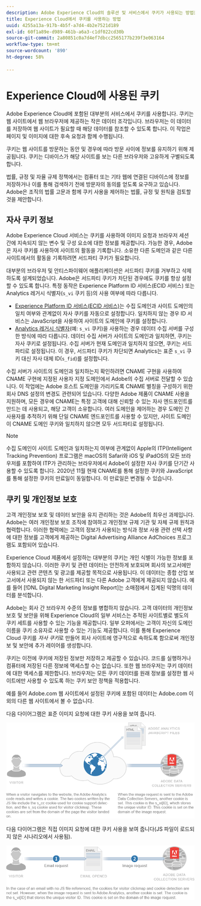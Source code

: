 ```yaml
---
description: Adobe Experience Cloud의 솔루션 및 서비스에서 쿠키가 사용되는 방법을 알아봅니다.
title: Experience Cloud에서 쿠키를 사용하는 방법
uuid: 4255a13a-917b-4b5f-a7d4-4b2e7521d189
exl-id: 60f1a89e-d989-461b-a6a3-c1df022cd30b
source-git-commit: 2a80851c0a7d4ef7dbcc2565177b239f3e063164
workflow-type: tm+mt
source-wordcount: '890'
ht-degree: 58%

---
```


# Experience Cloud에 사용된 쿠키

Adobe Experience Cloud에 포함된 대부분의 서비스에서 쿠키를 사용합니다. 쿠키는 웹 사이트에서 웹 브라우저에 제공하는 작은 데이터 조각입니다. 브라우저는 이 데이터를 저장하여 웹 사이트가 필요할 때 해당 데이터를 참조할 수 있도록 합니다. 이 작업은 페이지 및 이미지에 대한 후속 요청과 함께 수행됩니다.

쿠키는 웹 사이트를 방문하는 동안 및 경우에 따라 방문 사이에 정보를 유지하기 위해 제공됩니다. 쿠키는 디바이스가 해당 사이트를 보는 다른 브라우저와 고유하게 구별되도록 합니다.

법률, 규정 및 자율 규제 정책에서는 컴퓨터 또는 기타 웹에 연결된 디바이스에 정보를 저장하거나 이를 통해 검색하기 전에 방문자의 동의를 얻도록 요구하고 있습니다. Adobe은 조직의 법률 고문과 함께 쿠키 사용을 제어하는 법률, 규정 및 원칙을 검토할 것을 제안합니다.

## 자사 쿠키 정보

Adobe Experience Cloud 서비스는 쿠키를 사용하여 이미지 요청과 브라우저 세션 간에 지속되지 않는 변수 및 구성 요소에 대한 정보를 제공합니다. 가능한 경우, Adobe은 자사 쿠키를 사용하여 사이트의 활동을 기록합니다. 소유한 다른 도메인과 같은 다른 사이트에서의 활동을 기록하려면 서드파티 쿠키가 필요합니다.

대부분의 브라우저 및 안티스파이웨어 애플리케이션은 서드파티 쿠키를 거부하고 삭제하도록 설계되었습니다. Adobe은 서드파티 쿠키가 차단된 경우에도 쿠키를 항상 설정할 수 있도록 합니다. 특정 동작은 Experience Platform ID 서비스(ECID 서비스) 또는 Analytics 레거시 식별자(`s_vi` 쿠키 등)의 사용 여부에 따라 다릅니다.

* [Experience Platform ID 서비스(ECID 서비스)](https://experienceleague.adobe.com/docs/id-service/using/intro/overview.html?lang=ko-KR)는 수집 도메인과 사이트 도메인의 일치 여부와 관계없이 자사 쿠키를 자동으로 설정합니다. 일치하지 않는 경우 ID 서비스는 JavaScript을 사용하여 사이트의 도메인에 쿠키를 설정합니다.
* [Analytics 레거시 식별자](analytics.md)(예: `s_vi` 쿠키)을 사용하는 경우 데이터 수집 서버를 구성한 방식에 따라 다릅니다. 데이터 수집 서버가 사이트의 도메인과 일치하면, 쿠키는 자사 쿠키로 설정됩니다. 수집 서버가 현재 도메인과 일치하지 않으면, 쿠키는 서드파티로 설정됩니다. 이 경우, 서드파티 쿠키가 차단되면 Analytics는 표준 `s_vi` 쿠키 대신 자사 대체 ID(`s_fid`)를 설정합니다.

수집 서버가 사이트의 도메인과 일치하는지 확인하려면 CNAME 구현을 사용하여 CNAME 구현에 지정된 사용자 지정 도메인에서 Adobe의 수집 서버로 전달할 수 있습니다. 이 작업에는 Adobe 호스트 도메인을 가리키도록 CNAME 별칭을 구성하기 위한 회사 DNS 설정의 변경도 관련되어 있습니다. 다양한 Adobe 제품이 CNAME 사용을 지원하며, 모든 경우에 CNAME는 특정 고객에 대해 신뢰할 수 있는 자사 엔드포인트를 만드는 데 사용되고, 해당 고객이 소유합니다. 여러 도메인을 제어하는 경우 도메인 간 사용자를 추적하기 위해 단일 CNAME 엔드포인트를 사용할 수 있지만, 사이트 도메인이 CNAME 도메인 쿠키와 일치하지 않으면 모두 서드파티로 설정됩니다.

>[!NOTE]
>
>수집 도메인이 사이트 도메인과 일치하는지 여부에 관계없이 Apple의 ITP(Intelligent Tracking Prevention) 프로그램은 macOS의 Safari와 iOS 및 iPadOS의 모든 브라우저를 포함하여 ITP가 관리하는 브라우저에서 Adobe이 설정한 자사 쿠키를 단기간 사용할 수 있도록 합니다. 2020년 11월 현재 CNAME를 통해 설정한 쿠키와 JavaScript를 통해 설정한 쿠키의 만료일이 동일합니다. 이 만료일은 변경될 수 있습니다.

## 쿠키 및 개인정보 보호

고객 개인정보 보호 및 데이터 보안을 유지 관리하는 것은 Adobe의 최우선 과제입니다. Adobe는 여러 개인정보 보호 조직에 참여하고 개인정보 규제 기관 및 자체 규제 원칙과 협력합니다. 이러한 협력에는 고객의 정보가 사용되는 방식과 정보 사용 관련 선택 사항에 대한 정보를 고객에게 제공하는 Digital Advertising Alliance AdChoices 프로그램도 포함되어 있습니다.

Experience Cloud 제품에서 설정하는 대부분의 쿠키는 개인 식별이 가능한 정보를 포함하지 않습니다. 이러한 쿠키 및 관련 데이터는 안전하게 보호되며 회사의 보고서에만 사용되고 관련 콘텐츠 및 광고를 제공할 목적으로 사용됩니다. 이 데이터는 종합 산업 보고서에서 사용되지 않는 한 서드파티 또는 다른 Adobe 고객에게 제공되지 않습니다. 예를 들어 [!DNL Digital Marketing Insight Report]는 소매점에서 집계된 익명의 데이터를 분석합니다.

Adobe는 회사 간 브라우저 수준의 정보를 병합하지 않습니다. 고객 데이터의 개인정보 보호 및 보안을 위해 Experience Cloud의 일부 서비스는 추적된 사이트별로 별도의 쿠키 세트를 사용할 수 있는 기능을 제공합니다. 일부 오퍼에서는 고객이 자신의 도메인 이름을 쿠키 소유자로 사용할 수 있는 기능도 제공합니다. 이를 통해 Experience Cloud 쿠키를 *자사 쿠키*&#x200B;로 만들어 회사 사이트에 영구적으로 속하도록 함으로써 개인정보 및 보안에 추가 레이어를 생성합니다.

쿠키는 이전에 쿠키에 저장된 정보만 저장하고 제공할 수 있습니다. 코드를 실행하거나 컴퓨터에 저장된 다른 정보에 액세스할 수는 없습니다. 또한 웹 브라우저는 쿠키 데이터에 대한 액세스를 제한합니다. 브라우저는 모든 쿠키 데이터를 원래 정보를 설정한 웹 사이트에만 사용할 수 있도록 하는 쿠키 보안 정책을 적용합니다.

예를 들어 Adobe.com 웹 사이트에서 설정된 쿠키에 포함된 데이터는 Adobe.com 이외의 다른 웹 사이트에서 볼 수 없습니다.

다음 다이어그램은 표준 이미지 요청에 대한 쿠키 사용을 보여 줍니다.

![표준 이미지 요청에 대한 쿠키 사용](assets/CookiesProcessGraphic-01.png)

다음 다이어그램은 직접 이미지 요청에 대한 쿠키 사용을 보여 줍니다(JS 파일이 로드되지 않은 시나리오에서 사용됨).

![직접 이미지 요청에 대한 쿠키 사용](assets/CookiesProcessGraphic2.png)
